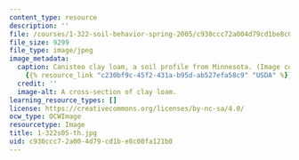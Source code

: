 ```yaml
---
content_type: resource
description: ''
file: /courses/1-322-soil-behavior-spring-2005/c930ccc72a004d79cd1be8c00fa121b0_1-322s05-th.jpg
file_size: 9299
file_type: image/jpeg
image_metadata:
  caption: Canisteo clay loam, a soil profile from Minnesota. (Image courtesy of the
    {{% resource_link "c230bf9c-45f2-431a-b95d-ab527efa58c9" "USDA" %}}.)
  credit: ''
  image-alt: A cross-section of clay loam.
learning_resource_types: []
license: https://creativecommons.org/licenses/by-nc-sa/4.0/
ocw_type: OCWImage
resourcetype: Image
title: 1-322s05-th.jpg
uid: c930ccc7-2a00-4d79-cd1b-e8c00fa121b0
---
```

